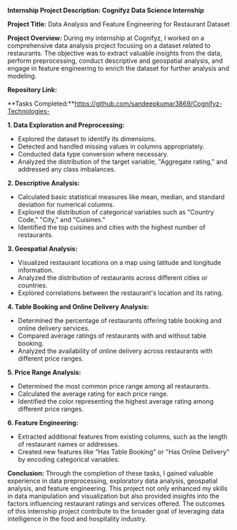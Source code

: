 **Internship Project Description: Cognifyz Data Science Internship**

**Project Title:** Data Analysis and Feature Engineering for Restaurant Dataset

**Project Overview:**
During my internship at Cognifyz, I worked on a comprehensive data analysis project focusing on a dataset related to restaurants. The objective was to extract valuable insights from the data, perform preprocessing, conduct descriptive and geospatial analysis, and engage in feature engineering to enrich the dataset for further analysis and modeling.

**Repository Link:** 

**Tasks Completed:**https://github.com/sandeepkumar3869/Cognifyz-Technologies-

**1. Data Exploration and Preprocessing:**
- Explored the dataset to identify its dimensions.
- Detected and handled missing values in columns appropriately.
- Conducted data type conversion where necessary.
- Analyzed the distribution of the target variable, "Aggregate rating," and addressed any class imbalances.

**2. Descriptive Analysis:**
- Calculated basic statistical measures like mean, median, and standard deviation for numerical columns.
- Explored the distribution of categorical variables such as "Country Code," "City," and "Cuisines."
- Identified the top cuisines and cities with the highest number of restaurants.

**3. Geospatial Analysis:**
- Visualized restaurant locations on a map using latitude and longitude information.
- Analyzed the distribution of restaurants across different cities or countries.
- Explored correlations between the restaurant's location and its rating.

**4. Table Booking and Online Delivery Analysis:**
- Determined the percentage of restaurants offering table booking and online delivery services.
- Compared average ratings of restaurants with and without table booking.
- Analyzed the availability of online delivery across restaurants with different price ranges.

**5. Price Range Analysis:**
- Determined the most common price range among all restaurants.
- Calculated the average rating for each price range.
- Identified the color representing the highest average rating among different price ranges.

**6. Feature Engineering:**
- Extracted additional features from existing columns, such as the length of restaurant names or addresses.
- Created new features like "Has Table Booking" or "Has Online Delivery" by encoding categorical variables.

**Conclusion:**
Through the completion of these tasks, I gained valuable experience in data preprocessing, exploratory data analysis, geospatial analysis, and feature engineering. This project not only enhanced my skills in data manipulation and visualization but also provided insights into the factors influencing restaurant ratings and services offered. The outcomes of this internship project contribute to the broader goal of leveraging data intelligence in the food and hospitality industry.
